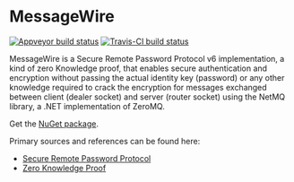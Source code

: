 # MessageWire

[![Appveyor build status](https://ci.appveyor.com/api/projects/status/3pctff9644pdxx3i?svg=true)](https://ci.appveyor.com/project/yallie/messagewire)
[![Travis-CI build status](https://travis-ci.org/yallie/MessageWire.svg?branch=master)](https://travis-ci.org/yallie/MessageWire)

MessageWire is a Secure Remote Password Protocol v6 implementation, a kind of zero Knowledge proof, that enables secure authentication and encryption without passing the actual identity key (password) or any other knowledge required to crack the encryption for messages exchanged between client (dealer socket) and server (router socket) using the NetMQ library, a .NET implementation of ZeroMQ.

Get the [NuGet package](https://www.nuget.org/packages/MessageWire).

Primary sources and references can be found here:

- [Secure Remote Password Protocol](https://en.wikipedia.org/wiki/Secure_Remote_Password_protocol)
- [Zero Knowledge Proof](https://en.wikipedia.org/wiki/Zero-knowledge_proof)
